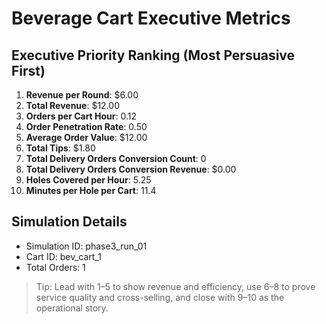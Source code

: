 # Beverage Cart Executive Metrics

## Executive Priority Ranking (Most Persuasive First)
1. **Revenue per Round**: $6.00
2. **Total Revenue**: $12.00
3. **Orders per Cart Hour**: 0.12
4. **Order Penetration Rate**: 0.50
5. **Average Order Value**: $12.00
6. **Total Tips**: $1.80
7. **Total Delivery Orders Conversion Count**: 0
8. **Total Delivery Orders Conversion Revenue**: $0.00
9. **Holes Covered per Hour**: 5.25
10. **Minutes per Hole per Cart**: 11.4

## Simulation Details
- Simulation ID: phase3_run_01
- Cart ID: bev_cart_1
- Total Orders: 1

> Tip: Lead with 1–5 to show revenue and efficiency, use 6–8 to prove service quality and cross-selling, and close with 9–10 as the operational story.
